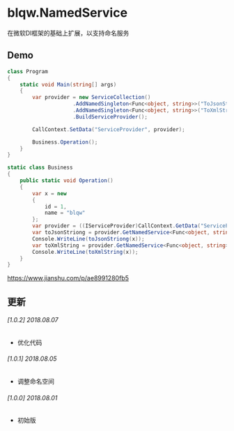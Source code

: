 ﻿# blqw.NamedService

在微软DI框架的基础上扩展，以支持命名服务

## Demo
```cs
class Program
{
    static void Main(string[] args)
    {
        var provider = new ServiceCollection()
                     .AddNamedSingleton<Func<object, string>>("ToJsonString", o => JsonConvert.SerializeObject(o)) //注入
                     .AddNamedSingleton<Func<object, string>>("ToXmlString", o => o.ToXml().ToString())
                     .BuildServiceProvider();

        CallContext.SetData("ServiceProvider", provider);

        Business.Operation();
    }
}
```

```cs
static class Business
{
    public static void Operation()
    {
        var x = new
        {
            id = 1,
            name = "blqw"
        };
        var provider = ((IServiceProvider)CallContext.GetData("ServiceProvider"));
        var toJsonStriong = provider.GetNamedService<Func<object, string>>("ToJsonString");
        Console.WriteLine(toJsonStriong(x));
        var toXmlString = provider.GetNamedService<Func<object, string>>("ToXmlString");
        Console.WriteLine(toXmlString(x));
    }
}
```

https://www.jianshu.com/p/ae8991280fb5

## 更新

###### [1.0.2] 2018.08.07
* 优化代码
  
###### [1.0.1] 2018.08.05
* 调整命名空间

###### [1.0.0] 2018.08.01
* 初始版